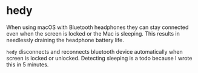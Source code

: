 # hedy

When using macOS with Bluetooth headphones they can stay connected even when the screen is locked or the Mac is sleeping. This results in needlessly draining the headphone battery life.

`hedy` disconnects and reconnects bluetooth device automatically when screen is locked or unlocked. Detecting sleeping is a todo because I wrote this in 5 minutes.
